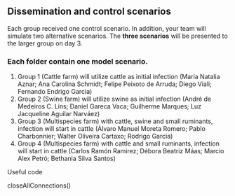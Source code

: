 ## Dissemination and control scenarios

Each group received one control scenario. In addition, your team will simulate two alternative scenarios. The **three scenarios** will be presented to the larger group on day 3.

### Each folder contain one model scenario.
1. Group 1 (Cattle farm) will utilize cattle as initial infection (María Natalia Aznar; Ana Carolina Schmidt; Felipe Peixoto de Arruda; Diego Viali; Fernando Endrigo Garcia)
2. Group 2 (Swine farm) will utilize swine as initial infection (André de Medeiros C. Lins; Daniel Gareca Vaca; Guilherme Marques; Luz Jacqueline Aguilar Narváez)
3. Group 3 (Multispecies farm) with cattle, swine and small ruminants, infection will start in cattle (Álvaro Manuel Moreta Romero; Pablo Charbonnier; Walter Oliveira Cartaxo; Rodrigo Garcia)
4. Group 4 (Multispecies farm) with cattle and small ruminants, infection will start in cattle (Carlos Ramón Ramirez; Débora Beatriz Máas; Marcio Alex Petró; Bethania Silva Santos)

Useful code

closeAllConnections()